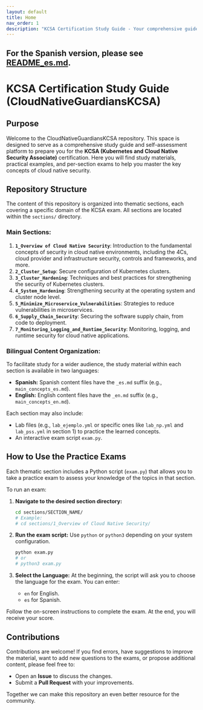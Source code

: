 ```yaml
---
layout: default
title: Home
nav_order: 1
description: "KCSA Certification Study Guide - Your comprehensive guide to preparing for the KCSA exam."
---
```


For the Spanish version, please see [README_es.md](README_es.md).
---

# KCSA Certification Study Guide (CloudNativeGuardiansKCSA)

## Purpose

Welcome to the CloudNativeGuardiansKCSA repository. This space is designed to serve as a comprehensive study guide and self-assessment platform to prepare you for the **KCSA (Kubernetes and Cloud Native Security Associate)** certification. Here you will find study materials, practical examples, and per-section exams to help you master the key concepts of cloud native security.

## Repository Structure

The content of this repository is organized into thematic sections, each covering a specific domain of the KCSA exam. All sections are located within the `sections/` directory.

### Main Sections:

1.  **`1_Overview of Cloud Native Security`**: Introduction to the fundamental concepts of security in cloud native environments, including the 4Cs, cloud provider and infrastructure security, controls and frameworks, and more.
2.  **`2_Cluster_Setup`**: Secure configuration of Kubernetes clusters.
3.  **`3_Cluster_Hardening`**: Techniques and best practices for strengthening the security of Kubernetes clusters.
4.  **`4_System_Hardening`**: Strengthening security at the operating system and cluster node level.
5.  **`5_Minimize_Microservice_Vulnerabilities`**: Strategies to reduce vulnerabilities in microservices.
6.  **`6_Supply_Chain_Security`**: Securing the software supply chain, from code to deployment.
7.  **`7_Monitoring_Logging_and_Runtime_Security`**: Monitoring, logging, and runtime security for cloud native applications.

### Bilingual Content Organization:

To facilitate study for a wider audience, the study material within each section is available in two languages:

*   **Spanish:** Spanish content files have the `_es.md` suffix (e.g., `main_concepts_es.md`).
*   **English:** English content files have the `_en.md` suffix (e.g., `main_concepts_en.md`).

Each section may also include:
*   Lab files (e.g., `lab_ejemplo.yml` or specific ones like `lab_np.yml` and `lab_pss.yml` in section 1) to practice the learned concepts.
*   An interactive exam script `exam.py`.

## How to Use the Practice Exams

Each thematic section includes a Python script (`exam.py`) that allows you to take a practice exam to assess your knowledge of the topics in that section.

To run an exam:

1.  **Navigate to the desired section directory:**
    ```bash
    cd sections/SECTION_NAME/
    # Example:
    # cd sections/1_Overview of Cloud Native Security/
    ```

2.  **Run the exam script:**
    Use `python` or `python3` depending on your system configuration.
    ```bash
    python exam.py
    # or
    # python3 exam.py
    ```

3.  **Select the Language:**
    At the beginning, the script will ask you to choose the language for the exam. You can enter:
    *   `en` for English.
    *   `es` for Spanish.

Follow the on-screen instructions to complete the exam. At the end, you will receive your score.

## Contributions

Contributions are welcome! If you find errors, have suggestions to improve the material, want to add new questions to the exams, or propose additional content, please feel free to:

*   Open an **Issue** to discuss the changes.
*   Submit a **Pull Request** with your improvements.

Together we can make this repository an even better resource for the community.

